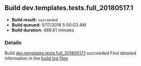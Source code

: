 ## Build dev.templates.tests.full_20180517.1
- **Build result:** `succeeded`
- **Build queued:** 5/17/2018 5:00:03 AM
- **Build duration:** 486.61 minutes
### Details
Build [dev.templates.tests.full_20180517.1](https://winappstudio.visualstudio.com/web/build.aspx?pcguid=a4ef43be-68ce-4195-a619-079b4d9834c2&builduri=vstfs%3a%2f%2f%2fBuild%2fBuild%2f25670) succeeded
Find detailed information in the [build log files](https://uwpctdiags.blob.core.windows.net/buildlogs/dev.templates.tests.full_20180517.1_logs.zip)
